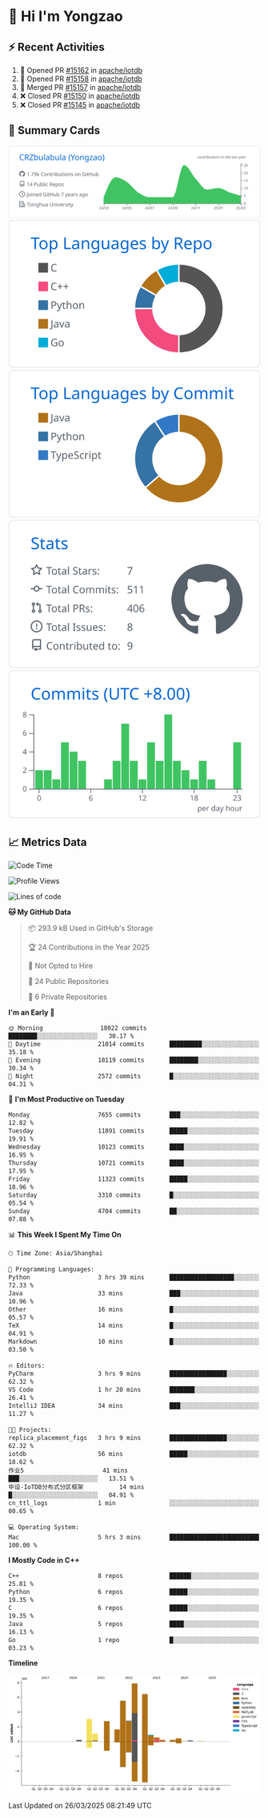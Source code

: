 # 👋 Hi I'm Yongzao

## ⚡ Recent Activities
<!--START_SECTION:activity-->
1. 💪 Opened PR [#15162](https://github.com/apache/iotdb/pull/15162) in [apache/iotdb](https://github.com/apache/iotdb)
2. 💪 Opened PR [#15158](https://github.com/apache/iotdb/pull/15158) in [apache/iotdb](https://github.com/apache/iotdb)
3. 🎉 Merged PR [#15157](https://github.com/apache/iotdb/pull/15157) in [apache/iotdb](https://github.com/apache/iotdb)
4. ❌ Closed PR [#15150](https://github.com/apache/iotdb/pull/15150) in [apache/iotdb](https://github.com/apache/iotdb)
5. ❌ Closed PR [#15145](https://github.com/apache/iotdb/pull/15145) in [apache/iotdb](https://github.com/apache/iotdb)
<!--END_SECTION:activity-->

## 🎑 Summary Cards

[![](https://raw.githubusercontent.com/CRZbulabula/CRZbulabula/main/profile-summary-card-output/github/0-profile-details.svg)](https://github.com/vn7n24fzkq/github-profile-summary-cards)
[![](https://raw.githubusercontent.com/CRZbulabula/CRZbulabula/main/profile-summary-card-output/github/1-repos-per-language.svg)](https://github.com/vn7n24fzkq/github-profile-summary-cards) [![](https://raw.githubusercontent.com/CRZbulabula/CRZbulabula/main/profile-summary-card-output/github/2-most-commit-language.svg)](https://github.com/vn7n24fzkq/github-profile-summary-cards)
[![](https://raw.githubusercontent.com/CRZbulabula/CRZbulabula/main/profile-summary-card-output/github/3-stats.svg)](https://github.com/vn7n24fzkq/github-profile-summary-cards) [![](https://raw.githubusercontent.com/CRZbulabula/CRZbulabula/main/profile-summary-card-output/github/4-productive-time.svg)](https://github.com/vn7n24fzkq/github-profile-summary-cards)

## 📈 Metrics Data

<!--START_SECTION:waka-->
![Code Time](http://img.shields.io/badge/Code%20Time-843%20hrs%2058%20mins-blue)

![Profile Views](http://img.shields.io/badge/Profile%20Views-0-blue)

![Lines of code](https://img.shields.io/badge/From%20Hello%20World%20I%27ve%20Written-33.6%20million%20lines%20of%20code-blue)

**🐱 My GitHub Data** 

> 📦 293.9 kB Used in GitHub's Storage 
 > 
> 🏆 24 Contributions in the Year 2025
 > 
> 🚫 Not Opted to Hire
 > 
> 📜 24 Public Repositories 
 > 
> 🔑 6 Private Repositories 
 > 
**I'm an Early 🐤** 

```text
🌞 Morning                18022 commits       ████████░░░░░░░░░░░░░░░░░   30.17 % 
🌆 Daytime                21014 commits       █████████░░░░░░░░░░░░░░░░   35.18 % 
🌃 Evening                18119 commits       ████████░░░░░░░░░░░░░░░░░   30.34 % 
🌙 Night                  2572 commits        █░░░░░░░░░░░░░░░░░░░░░░░░   04.31 % 
```
📅 **I'm Most Productive on Tuesday** 

```text
Monday                   7655 commits        ███░░░░░░░░░░░░░░░░░░░░░░   12.82 % 
Tuesday                  11891 commits       █████░░░░░░░░░░░░░░░░░░░░   19.91 % 
Wednesday                10123 commits       ████░░░░░░░░░░░░░░░░░░░░░   16.95 % 
Thursday                 10721 commits       ████░░░░░░░░░░░░░░░░░░░░░   17.95 % 
Friday                   11323 commits       █████░░░░░░░░░░░░░░░░░░░░   18.96 % 
Saturday                 3310 commits        █░░░░░░░░░░░░░░░░░░░░░░░░   05.54 % 
Sunday                   4704 commits        ██░░░░░░░░░░░░░░░░░░░░░░░   07.88 % 
```


📊 **This Week I Spent My Time On** 

```text
🕑︎ Time Zone: Asia/Shanghai

💬 Programming Languages: 
Python                   3 hrs 39 mins       ██████████████████░░░░░░░   72.33 % 
Java                     33 mins             ███░░░░░░░░░░░░░░░░░░░░░░   10.96 % 
Other                    16 mins             █░░░░░░░░░░░░░░░░░░░░░░░░   05.57 % 
TeX                      14 mins             █░░░░░░░░░░░░░░░░░░░░░░░░   04.91 % 
Markdown                 10 mins             █░░░░░░░░░░░░░░░░░░░░░░░░   03.50 % 

🔥 Editors: 
PyCharm                  3 hrs 9 mins        ████████████████░░░░░░░░░   62.32 % 
VS Code                  1 hr 20 mins        ███████░░░░░░░░░░░░░░░░░░   26.41 % 
IntelliJ IDEA            34 mins             ███░░░░░░░░░░░░░░░░░░░░░░   11.27 % 

🐱‍💻 Projects: 
replica_placement_figs   3 hrs 9 mins        ████████████████░░░░░░░░░   62.32 % 
iotdb                    56 mins             █████░░░░░░░░░░░░░░░░░░░░   18.62 % 
作业5                      41 mins             ███░░░░░░░░░░░░░░░░░░░░░░   13.51 % 
毕设-IoTDB分布式分区框架          14 mins             █░░░░░░░░░░░░░░░░░░░░░░░░   04.91 % 
cn_ttl_logs              1 min               ░░░░░░░░░░░░░░░░░░░░░░░░░   00.65 % 

💻 Operating System: 
Mac                      5 hrs 3 mins        █████████████████████████   100.00 % 
```

**I Mostly Code in C++** 

```text
C++                      8 repos             ██████░░░░░░░░░░░░░░░░░░░   25.81 % 
Python                   6 repos             █████░░░░░░░░░░░░░░░░░░░░   19.35 % 
C                        6 repos             █████░░░░░░░░░░░░░░░░░░░░   19.35 % 
Java                     5 repos             ████░░░░░░░░░░░░░░░░░░░░░   16.13 % 
Go                       1 repo              █░░░░░░░░░░░░░░░░░░░░░░░░   03.23 % 
```



**Timeline**

![Lines of Code chart](https://raw.githubusercontent.com/CRZbulabula/CRZbulabula/main/assets/bar_graph.png)


 Last Updated on 26/03/2025 08:21:49 UTC
<!--END_SECTION:waka-->


